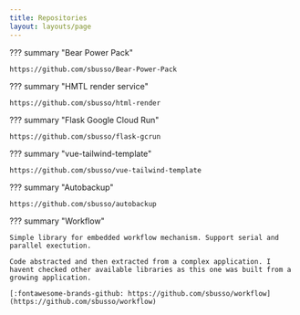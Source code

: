 ```yaml
---
title: Repositories
layout: layouts/page
---
```


??? summary "Bear Power Pack"

    https://github.com/sbusso/Bear-Power-Pack

??? summary "HMTL render service"

    https://github.com/sbusso/html-render

??? summary "Flask Google Cloud Run"

    https://github.com/sbusso/flask-gcrun

??? summary "vue-tailwind-template"

    https://github.com/sbusso/vue-tailwind-template

??? summary "Autobackup"

    https://github.com/sbusso/autobackup

??? summary "Workflow"

    Simple library for embedded workflow mechanism. Support serial and parallel exectution.

    Code abstracted and then extracted from a complex application. I havent checked other available libraries as this one was built from a growing application.

    [:fontawesome-brands-github: https://github.com/sbusso/workflow](https://github.com/sbusso/workflow)
